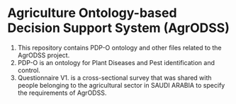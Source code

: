 # Agriculture Ontology-based Decision Support System (AgrODSS)
1. This repository contains PDP-O ontology and other files related to the AgrODSS project.
2. PDP-O is an ontology for Plant Diseases and Pest identification and control.
3. Questionnaire V1. is a cross-sectional survey that was shared with people belonging to the agricultural sector in SAUDI ARABIA to specify the requirements of AgrODSS.
